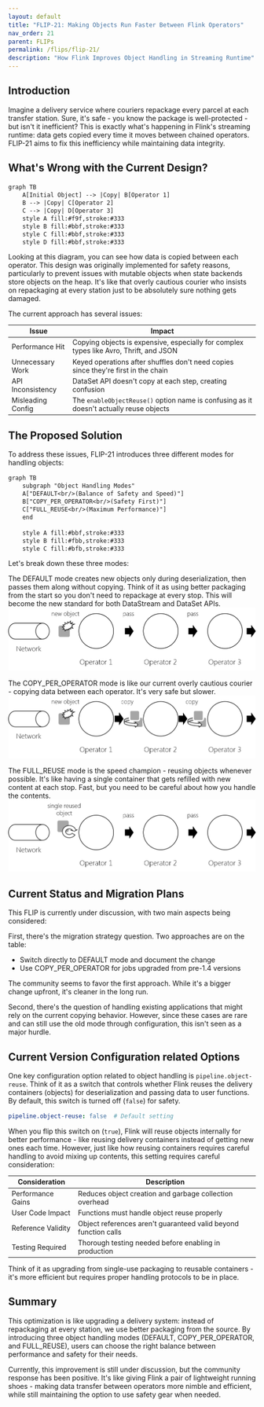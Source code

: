 ```yaml
---
layout: default
title: "FLIP-21: Making Objects Run Faster Between Flink Operators"
nav_order: 21
parent: FLIPs
permalink: /flips/flip-21/
description: "How Flink Improves Object Handling in Streaming Runtime"
---
```


## Introduction

Imagine a delivery service where couriers repackage every parcel at each transfer station. Sure, it's safe - you know the package is well-protected - but isn't it inefficient? This is exactly what's happening in Flink's streaming runtime: data gets copied every time it moves between chained operators. FLIP-21 aims to fix this inefficiency while maintaining data integrity.

## What's Wrong with the Current Design?

```mermaid
graph TB
    A[Initial Object] --> |Copy| B[Operator 1]
    B --> |Copy| C[Operator 2]
    C --> |Copy| D[Operator 3]
    style A fill:#f9f,stroke:#333
    style B fill:#bbf,stroke:#333
    style C fill:#bbf,stroke:#333
    style D fill:#bbf,stroke:#333
```

Looking at this diagram, you can see how data is copied between each operator. This design was originally implemented for safety reasons, particularly to prevent issues with mutable objects when state backends store objects on the heap. It's like that overly cautious courier who insists on repackaging at every station just to be absolutely sure nothing gets damaged.

The current approach has several issues:

| Issue | Impact |
|-------|---------|
| Performance Hit | Copying objects is expensive, especially for complex types like Avro, Thrift, and JSON |
| Unnecessary Work | Keyed operations after shuffles don't need copies since they're first in the chain |
| API Inconsistency | DataSet API doesn't copy at each step, creating confusion |
| Misleading Config | The `enableObjectReuse()` option name is confusing as it doesn't actually reuse objects |

## The Proposed Solution

To address these issues, FLIP-21 introduces three different modes for handling objects:

```mermaid
graph TB
    subgraph "Object Handling Modes"
    A["DEFAULT<br/>(Balance of Safety and Speed)"] 
    B["COPY_PER_OPERATOR<br/>(Safety First)"]
    C["FULL_REUSE<br/>(Maximum Performance)"]
    end
    
    style A fill:#bbf,stroke:#333
    style B fill:#fbb,stroke:#333
    style C fill:#bfb,stroke:#333
```



Let's break down these three modes:

The DEFAULT mode creates new objects only during deserialization, then passes them along without copying. Think of it as using better packaging from the start so you don't need to repackage at every stop. This will become the new standard for both DataStream and DataSet APIs.
![alt text](flip-21-image.png)

The COPY_PER_OPERATOR mode is like our current overly cautious courier - copying data between each operator. It's very safe but slower.
![alt text](flip-21-image-1.png)

The FULL_REUSE mode is the speed champion - reusing objects whenever possible. It's like having a single container that gets refilled with new content at each stop. Fast, but you need to be careful about how you handle the contents.
![alt text](flip-21-image-2.png)


## Current Status and Migration Plans

This FLIP is currently under discussion, with two main aspects being considered:

First, there's the migration strategy question. Two approaches are on the table:
- Switch directly to DEFAULT mode and document the change
- Use COPY_PER_OPERATOR for jobs upgraded from pre-1.4 versions

The community seems to favor the first approach. While it's a bigger change upfront, it's cleaner in the long run.

Second, there's the question of handling existing applications that might rely on the current copying behavior. However, since these cases are rare and can still use the old mode through configuration, this isn't seen as a major hurdle.

## Current Version Configuration related Options

One key configuration option related to object handling is `pipeline.object-reuse`. Think of it as a switch that controls whether Flink reuses the delivery containers (objects) for deserialization and passing data to user functions. By default, this switch is turned off (`false`) for safety.

```yaml
pipeline.object-reuse: false  # Default setting
```

When you flip this switch on (`true`), Flink will reuse objects internally for better performance - like reusing delivery containers instead of getting new ones each time. However, just like how reusing containers requires careful handling to avoid mixing up contents, this setting requires careful consideration:

| Consideration | Description |
|--------------|-------------|
| Performance Gains | Reduces object creation and garbage collection overhead |
| User Code Impact | Functions must handle object reuse properly |
| Reference Validity | Object references aren't guaranteed valid beyond function calls |
| Testing Required | Thorough testing needed before enabling in production |

Think of it as upgrading from single-use packaging to reusable containers - it's more efficient but requires proper handling protocols to be in place.

## Summary

This optimization is like upgrading a delivery system: instead of repackaging at every station, we use better packaging from the source. By introducing three object handling modes (DEFAULT, COPY_PER_OPERATOR, and FULL_REUSE), users can choose the right balance between performance and safety for their needs.

Currently, this improvement is still under discussion, but the community response has been positive. It's like giving Flink a pair of lightweight running shoes - making data transfer between operators more nimble and efficient, while still maintaining the option to use safety gear when needed.
